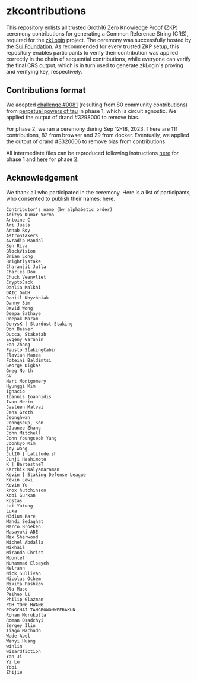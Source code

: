 # zkcontributions

This repository enlists all trusted Groth16 Zero Knowledge Proof (ZKP) ceremony contributions for generating a Common Reference String (CRS), required for the [zkLogin](https://sui.io/zklogin) project. The ceremony was successfully hosted by the [Sui Foundation](https://sui.io/about). As recommended for every trusted ZKP setup, this repository enables participants to verify their contribution was applied correctly in the chain of sequential contributions, while everyone can verify the final CRS output, which is in turn used to generate zkLogin's proving and verifying key, respectively.

## Contributions format

We adopted [challenge #0081](https://pse-trusted-setup-ppot.s3.eu-central-1.amazonaws.com/challenge_0081) (resulting from 80 community contributions) from [perpetual powers of tau](https://github.com/privacy-scaling-explorations/perpetualpowersoftau/tree/master/0080_carter_response) in phase 1, which is circuit agnostic.
We applied the output of drand #3298000 to remove bias.

For phase 2, we ran a ceremony during Sep 12-18, 2023.
There are 111 contributions, 82 from browser and 29 from docker.
Eventually, we applied the output of drand #3320606 to remove bias from contributions.


All intermediate files can be reproduced following instructions [here](./phase1/README.md) for phase 1 and [here](./phase2/README.md) for phase 2.


## Acknowledgement

We thank all who participated in the ceremony. Here is a list of participants, who consented to publish their names: [here](./contributor_list.tsv).

```
Contributor's name (by alphabetic order)
Aditya Kumar Verma
Antoine C
Ari Juels
Arnab Roy
AstroStakers
Avradip Mandal
Ben Riva
BlockVision
Brian Long
Brightlystake
Charanjit Jutla
Charles Dou
Chuck Veenvliet
CryptoJack
Dahlia Malkhi
DAIC GmbH
Daniil Khyzhniak
Danny Sim
David Wong
Deepa Sathaye
Deepak Maram
DenysK | Stardust Staking
Don Beaver
Ducca, Staketab
Evgeny Garanin
Fan Zhang
Fausto StakingCabin
Flavian Manea
Foteini Baldimtsi
George Digkas
Greg North
GV
Hart Montgomery
Hyunggi Kim
Ignacio
Ioannis Ioannidis
Ivan Merin
Jasleen Malvai
Jens Groth
Jeonghwan
Jeongseup, Son
JJuunee Zhang
John Mitchell
John Youngseok Yang
Joonkyo Kim
joy wang
JulI0 | Latitude.sh
Junji Hashimoto
K | BartestneT
Karthik Kalyanaraman
Kevin | Staking Defense League
Kevin Lewi
Kevin Yu
knox hutchinson
Kobi Gurkan
Kostas
Lai Yutung
Luka
M3dium Rare
Mahdi Sedaghat
Marco Broeken
Masayuki ABE
Max Sherwood
Michel Abdalla
Mikhail
Miranda Christ
Moonlet
Muhammad Elsayeh
Nelrann
Nick Sullivan
Nicolas Ochem
Nikita Pashkov
Ola Muse
Peihao Li
Philip Glazman
POH YONG HWANG
PONGCHAI TANGBOWONWEERAKUN
Rohan Murukutla
Roman Osadchyi
Sergey Ilin
Tiago Machado
Wade Abel
Wenyi Huang
winlin
wizardfiction
Yan Ji
Yi Lu
Yobi
Zhijie
```
